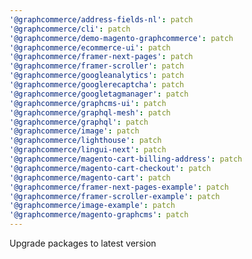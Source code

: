 ```yaml
---
'@graphcommerce/address-fields-nl': patch
'@graphcommerce/cli': patch
'@graphcommerce/demo-magento-graphcommerce': patch
'@graphcommerce/ecommerce-ui': patch
'@graphcommerce/framer-next-pages': patch
'@graphcommerce/framer-scroller': patch
'@graphcommerce/googleanalytics': patch
'@graphcommerce/googlerecaptcha': patch
'@graphcommerce/googletagmanager': patch
'@graphcommerce/graphcms-ui': patch
'@graphcommerce/graphql-mesh': patch
'@graphcommerce/graphql': patch
'@graphcommerce/image': patch
'@graphcommerce/lighthouse': patch
'@graphcommerce/lingui-next': patch
'@graphcommerce/magento-cart-billing-address': patch
'@graphcommerce/magento-cart-checkout': patch
'@graphcommerce/magento-cart': patch
'@graphcommerce/framer-next-pages-example': patch
'@graphcommerce/framer-scroller-example': patch
'@graphcommerce/image-example': patch
'@graphcommerce/magento-graphcms': patch
---
```


Upgrade packages to latest version

